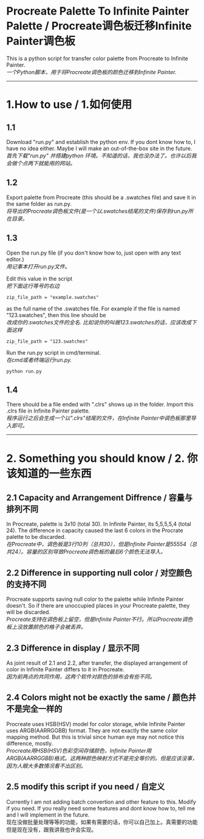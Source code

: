 # Procreate Palette To Infinite Painter Palette  / Procreate调色板迁移Infinite Painter调色板

This is a python script for transfer color palette from Procreate to Infinite Painter.  
*一个Python脚本，用于将Procreate调色板的颜色迁移到Infinite Painter.* 

---

# 1.How to use / 1.如何使用

## 1.1
Download "run.py" and establish the python env. If you dont know how to, I have no idea either. Maybe I will make an out-of-the-box site in the future.  
*首先下载"run.py" 并搭建python 环境。不知道的话，我也没办法了。也许以后我会做个点两下就能用的网站。*  

## 1.2
Export palette from Procreate (this should be a .swatches file) and save it in the same folder as run.py.  
*将导出的Procreate调色板文件(是一个以.swatches结尾的文件)保存到run.py所在目录。*  

## 1.3
Open the run.py file (if you don't know how to, just open with any text editor.)  
*用记事本打开run.py文件。*  
  
Edit this value in the script  
*把下面这行等号的右边*
```
zip_file_path = "example.swatches"
```
as the full name of the .swatches file. For example if the file is named "123.swatches", then this line should be  
*改成你的.swatches文件的全名. 比如说你的叫做123.swatches的话，应该改成下面这样*
```
zip_file_path = "123.swatches"
```
Run the run.py script in cmd/terminal.  
*在cmd或者终端运行run.py.*
```
python run.py
```
## 1.4
There should be a file ended with ".clrs" shows up in the folder. Import this .clrs file in Infinite Painter palette.  
*程序运行之后会生成一个以".clrs"结尾的文件，在Infinite Painter中调色板那里导入即可。*

---

# 2. Something you should know / 2. 你该知道的一些东西
## 2.1 Capacity and Arrangement Diffrence / 容量与排列不同  
In Procreate, palette is 3x10 (total 30). In Infinite Painter, its 5,5,5,5,4 (total 24). The difference in capacity caused the last 6 colors in the Procrate palette to be discarded.  
*在Procreate中，调色板是3行10列（总共30），但是Infinite Painter是55554（总共24）。容量的区别导致Procreate调色板的最后6个颜色无法导入。*  
## 2.2 Difference in supporting null color / 对空颜色的支持不同
Procreate supports saving null color to the palette while Infinite Painter doesn't. So if there are unoccupied places in your Procreate palette, they will be discarded.     
*Procreate支持在调色板上留空，但是Infinite Painter不行。所以Procreate调色板上没放置颜色的格子会被丢弃。*
## 2.3 Difference in display / 显示不同
As joint result of 2.1 and 2.2, after transfer, the displayed arrangement of color in Infinite Painter differs to it in Procreate.    
*因为前两点的共同作用，这两个软件对颜色的排布会有些不同。*
##  2.4 Colors might not be exactly the same / 颜色并不是完全一样的
Procreate uses HSB(HSV) model for color storage, while Infinite Painter uses ARGB(AARRGGBB) format. They are not exactly the same color mapping method. But this is trivial since human eye may not notice this difference, mostly.  
*Procreate用HSB(HSV)色彩空间存储颜色，Infinite Painter用ARGB(AARRGGBB)格式。这两种颜色映射方式不是完全等价的。但是应该没事，因为人眼大多数情况看不出区别。*
## 2.5 modify this script if you need / 自定义
Currently I am not adding batch convertion and other feature to this. Modify if you need. If you really need some features and dont know how to, tell me and I will implement in the future.      
现在没做批量处理等等的功能，如果有需要的话，你可以自己加上。真需要的功能但是现在没有，跟我讲我也许会实现。
